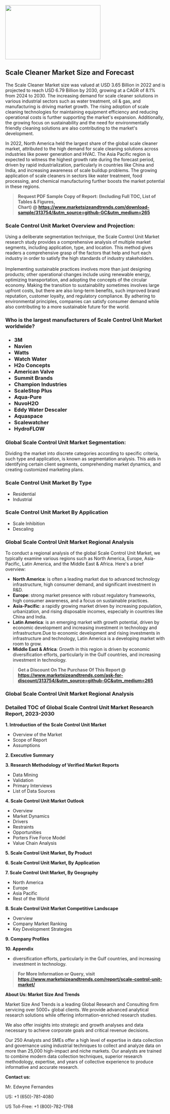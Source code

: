 <p><img class="alignnone size-medium wp-image-20088" src="https://ffe5etoiles.com/wp-content/uploads/2024/12/MST1-300x171.png" alt="" width="300" height="171" /></p><h2>Scale Cleaner Market Size and Forecast</h2><p>The Scale Cleaner Market size was valued at USD 3.65 Billion in 2022 and is projected to reach USD 6.79 Billion by 2030, growing at a CAGR of 8.1% from 2024 to 2030. The increasing demand for scale cleaner solutions in various industrial sectors such as water treatment, oil & gas, and manufacturing is driving market growth. The rising adoption of scale cleaning technologies for maintaining equipment efficiency and reducing operational costs is further supporting the market's expansion. Additionally, the growing focus on sustainability and the need for environmentally friendly cleaning solutions are also contributing to the market's development.</p><p>In 2022, North America held the largest share of the global scale cleaner market, attributed to the high demand for scale cleaning solutions across industries like power generation and HVAC. The Asia Pacific region is expected to witness the highest growth rate during the forecast period, driven by rapid industrialization, particularly in countries like China and India, and increasing awareness of scale buildup problems. The growing application of scale cleaners in sectors like water treatment, food processing, and chemical manufacturing further boosts the market potential in these regions.</p></p><blockquote id="" class=""><strong>Request PDF Sample Copy of Report: (Including Full TOC, List of Tables &amp; Figures, Chart)&nbsp;@&nbsp;<strong><a href="https://www.marketsizeandtrends.com/download-sample/313754/&utm_source=github-GC&utm_medium=265" target="_blank">https://www.marketsizeandtrends.com/download-sample/313754/&utm_source=github-GC&utm_medium=265</a></strong></strong></blockquote><h3 id="" class="">Scale Control Unit Market&nbsp;Overview and Projection:</h3><p id="" class="">Using a deliberate segmentation technique, the Scale Control Unit Market research study provides a comprehensive analysis of multiple market segments, including application, type, and location. This method gives readers a comprehensive grasp of the factors that help and hurt each industry in order to satisfy the high standards of industry stakeholders. <br /> <br />Implementing sustainable practices involves more than just designing products; other operational changes include using renewable energy, optimizing transportation, and adopting the concepts of the circular economy. Making the transition to sustainability sometimes involves large upfront costs, but there are also long-term benefits, such improved brand reputation, customer loyalty, and regulatory compliance. By adhering to environmental principles, companies can satisfy consumer demand while also contributing to a more sustainable future for the world.</p><h3 id="" class="">Who is the largest manufacturers of&nbsp;Scale Control Unit Market worldwide?</h3><h3 class=""><p><ul><li>3M </li><li> Navien </li><li> Watts </li><li> Watch Water </li><li> H2o Concepts </li><li> American Valve </li><li> Summit Brands </li><li> Champion Industries </li><li> ScaleStop Plus </li><li> Aqua-Pure </li><li> NuvoH2O </li><li> Eddy Water Descaler </li><li> Aquaspace </li><li> Scalewatcher </li><li> HydroFLOW</li></ul></p></h3><h3 id="" class="">Global&nbsp;Scale Control Unit Market Segmentation:</h3><p id="" class="">Dividing the market into discrete categories according to specific criteria, such type and application, is known as segmentation analysis. This aids in identifying certain client segments, comprehending market dynamics, and creating customized marketing plans.</p><h3 id="" class="">Scale Control Unit Market&nbsp;By Type</h3><p><p><ul><li>Residential</li><li> Industrial</p></li></ul></p></p><h3 id="" class="">Scale Control Unit Market&nbsp;By Application</h3><p class=""><p><ul><li>Scale Inhibition</li><li> Descaling</li></ul></p></p><h3 id="" class="">Global Scale Control Unit Market Regional Analysis</h3><p id="" class="">To conduct a regional analysis of the global Scale Control Unit Market, we typically examine various regions such as North America, Europe, Asia-Pacific, Latin America, and the Middle East &amp; Africa. Here's a brief overview:</p><ul><li><strong>North America</strong>: is often a leading market due to advanced technology infrastructure, high consumer demand, and significant investment in R&amp;D.</li><li><strong>Europe</strong>: strong market presence with robust regulatory frameworks, high consumer awareness, and a focus on sustainable practices.</li><li><strong>Asia-Pacific</strong>: a rapidly growing market driven by increasing population, urbanization, and rising disposable incomes, especially in countries like China and India.</li><li><strong>Latin America</strong>: is an emerging market with growth potential, driven by economic development and increasing investment in technology and infrastructure.Due to economic development and rising investments in infrastructure and technology, Latin America is a developing market with room to grow.</li><li><strong>Middle East &amp; Africa</strong>: Growth in this region is driven by economic diversification efforts, particularly in the Gulf countries, and increasing investment in technology.</li></ul><blockquote id="" class=""><strong>Get a Discount On The Purchase Of This Report @ <strong><a href="https://www.marketsizeandtrends.com/ask-for-discount/313754/&utm_source=github-GC&utm_medium=265" target="_blank">https://www.marketsizeandtrends.com/ask-for-discount/313754/&utm_source=github-GC&utm_medium=265</a></strong></strong></blockquote><h3 id="" class="">Global Scale Control Unit Market Regional Analysis</h3><h3 id="" class="">Detailed TOC of Global Scale Control Unit Market Research Report, 2023-2030</h3><p id="" class=""><strong>1. Introduction of the Scale Control Unit Market</strong></p><ul><li>Overview of the Market</li><li>Scope of Report</li><li>Assumptions</li></ul><p id="" class=""><strong>2. Executive Summary</strong></p><p id="" class=""><strong>3. Research Methodology of Verified Market Reports</strong></p><ul><li>Data Mining</li><li>Validation</li><li>Primary Interviews</li><li>List of Data Sources</li></ul><p id="" class=""><strong>4. Scale Control Unit Market Outlook</strong></p><ul><li>Overview</li><li>Market Dynamics</li><li>Drivers</li><li>Restraints</li><li>Opportunities</li><li>Porters Five Force Model</li><li>Value Chain Analysis</li></ul><p id="" class=""><strong>5. Scale Control Unit Market, By Product</strong></p><p id="" class=""><strong>6. Scale Control Unit Market, By Application</strong></p><p id="" class=""><strong>7. Scale Control Unit Market, By Geography</strong></p><ul><li>North America</li><li>Europe</li><li>Asia Pacific</li><li>Rest of the World</li></ul><p id="" class=""><strong>8. Scale Control Unit Market Competitive Landscape</strong></p><ul><li>Overview</li><li>Company Market Ranking</li><li>Key Development Strategies</li></ul><p id="" class=""><strong>9. Company Profiles</strong></p><p id="" class=""><strong>10. Appendix</strong></p><ul><li>diversification efforts, particularly in the Gulf countries, and increasing investment in technology.</li></ul><blockquote id="" class=""><strong>For More Information or Query, visit <strong><strong><a href="https://www.marketsizeandtrends.com/report/scale-control-unit-market/" target="_blank">https://www.marketsizeandtrends.com/report/scale-control-unit-market/</a></strong></strong></strong></blockquote><p id="" class=""><strong>About Us: Market Size And Trends</strong></p><p id="" class="">Market Size And Trends is a leading Global Research and Consulting firm servicing over 5000+ global clients. We provide advanced analytical research solutions while offering information-enriched research studies.</p><p id="" class="">We also offer insights into strategic and growth analyses and data necessary to achieve corporate goals and critical revenue decisions.</p><p id="" class="">Our 250 Analysts and SMEs offer a high level of expertise in data collection and governance using industrial techniques to collect and analyze data on more than 25,000 high-impact and niche markets. Our analysts are trained to combine modern data collection techniques, superior research methodology, expertise, and years of collective experience to produce informative and accurate research.</p><p id="" class=""><strong>Contact us:</strong></p><p id="" class="">Mr. Edwyne Fernandes</p><p id="" class="">US: +1 (650)-781-4080</p><p id="" class="">US Toll-Free: +1 (800)-782-1768</p>
